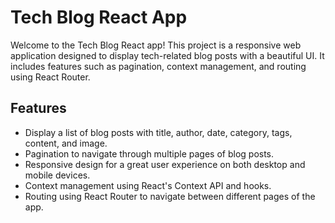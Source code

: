 # Tech Blog React App

Welcome to the Tech Blog React app! This project is a responsive web application designed to display tech-related blog posts with a beautiful UI. It includes features such as pagination, context management, and routing using React Router.

## Features

- Display a list of blog posts with title, author, date, category, tags, content, and image.
- Pagination to navigate through multiple pages of blog posts.
- Responsive design for a great user experience on both desktop and mobile devices.
- Context management using React's Context API and hooks.
- Routing using React Router to navigate between different pages of the app.

